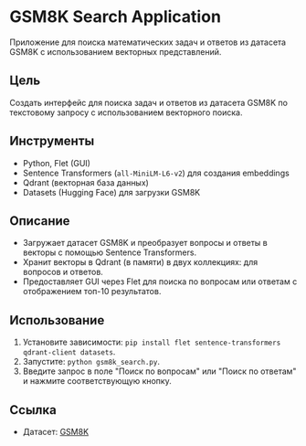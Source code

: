 # GSM8K Search Application
Приложение для поиска математических задач и ответов из датасета GSM8K с использованием векторных представлений.

## Цель
Создать интерфейс для поиска задач и ответов из датасета GSM8K по текстовому запросу с использованием векторного поиска.

## Инструменты
- Python, Flet (GUI)
- Sentence Transformers (`all-MiniLM-L6-v2`) для создания embeddings
- Qdrant (векторная база данных)
- Datasets (Hugging Face) для загрузки GSM8K

## Описание
- Загружает датасет GSM8K и преобразует вопросы и ответы в векторы с помощью Sentence Transformers.
- Хранит векторы в Qdrant (в памяти) в двух коллекциях: для вопросов и ответов.
- Предоставляет GUI через Flet для поиска по вопросам или ответам с отображением топ-10 результатов.

## Использование
1. Установите зависимости: `pip install flet sentence-transformers qdrant-client datasets`.
2. Запустите: `python gsm8k_search.py`.
3. Введите запрос в поле "Поиск по вопросам" или "Поиск по ответам" и нажмите соответствующую кнопку.

## Ссылка
- Датасет: [GSM8K](https://huggingface.co/datasets/openai/gsm8k)
